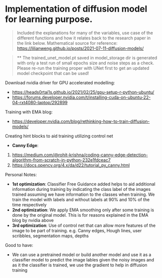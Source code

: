 # Implementation of diffusion model for learning purpose. 

> Included the explanations for many of the variables, use case of the different functions and how it relates back to the research paper in the link below.
Mathematical source for reference: https://lilianweng.github.io/posts/2021-07-11-diffusion-models/

> ** The trained_unet_model.pt saved in model_storage dir is generated with
only a test run of small epochs size and noise steps as a check. Please re-run the training proper with UNet first to get an updated model checkpoint that can be used!

Download nvidia driver for GPU accelerated modelling: 
* https://heads0rtai1s.github.io/2021/02/25/gpu-setup-r-python-ubuntu/
* https://forums.developer.nvidia.com/t/installing-cuda-on-ubuntu-22-04-rxt4080-laptop/292899

Training with EMA blog:
* https://developer.nvidia.com/blog/rethinking-how-to-train-diffusion-models/

Creating hint blocks to aid training utilizing control net
* **Canny Edge**: 
1. https://medium.com/@rohit-krishna/coding-canny-edge-detection-algorithm-from-scratch-in-python-232e1fdceac7
2. https://docs.opencv.org/4.x/da/d22/tutorial_py_canny.html

Personal Notes:
* **1st optimization**: Classifier Free Guidance added helps to aid additional information during training by indicating the class label of the images trained assuming we have information to the classes when training. We train the model with labels and without labels at 90% and 10% of the time respectively
* **2nd optimization**: We apply EMA smoothing only after some training is done by the original model. This is for reasons explained in the EMA blog by nvidia above
* **3rd optimization**: Use of control net that can allow more features of the image to be part of training. e.g. Canny edges, Hough lines, user scribbles, segmentation maps, depths

Good to have:
* We can use a pretrained model or build another model and use it as a classifier model to predict the image lables given the noisy images and as it the classifier is trained, we use the gradient to help in diffusion training



